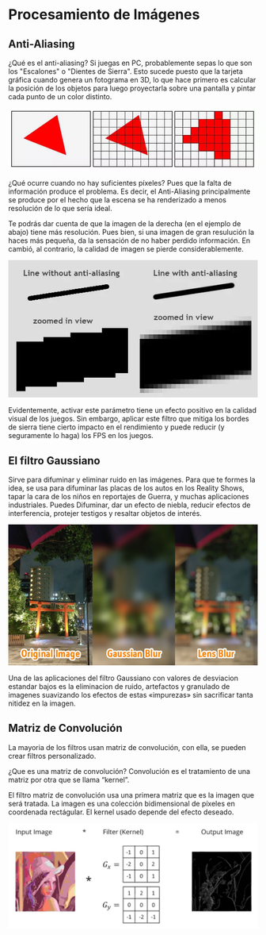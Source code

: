 # Procesamiento de Imágenes

## Anti-Aliasing

¿Qué es el anti-aliasing?
Si juegas en PC, probablemente sepas lo que son los "Escalones" o "Dientes de Sierra". Esto sucede puesto que la tarjeta gráfica cuando genera un fotograma en 3D, 
lo que hace primero es calcular la posición de los objetos para luego proyectarla sobre una pantalla y pintar cada punto 
de un color distinto.

![Proceso Rasterizado](Rasterizado.png)

¿Qué ocurre cuando no hay suficientes píxeles? Pues que la falta de información produce el problema. Es decir, el Anti-Aliasing principalmente se produce por el hecho que la escena se ha renderizado a menos resolución de lo que sería ideal.

Te podrás dar cuenta de que la imagen de la derecha (en el ejemplo de abajo) tiene más resolución. 
Pues bien, si una imagen de gran resulución la haces más pequeña, da la sensación de no haber perdido información. En cambió, al contrario, la calidad de imagen se pierde considerablemente.

![Efecto Antialiasing](anti.png)

Evidentemente, activar este parámetro tiene un efecto positivo en la calidad visual de los juegos. Sin embargo, aplicar este filtro que mitiga los bordes de sierra tiene cierto impacto en el rendimiento y puede reducir (y seguramente lo haga) los FPS en los juegos.



## El filtro Gaussiano

Sirve para difuminar y eliminar ruido en las imágenes. Para que te formes la idea, se usa para difuminar las placas de los autos en los Reality Shows, tapar la cara de los niños en reportajes de Guerra, y muchas aplicaciones industriales.
Puedes Difuminar, dar un efecto de niebla, reducir efectos de interferencia, protejer testigos y resaltar objetos de interés.

![Resultado Gaussiano](Gauss.jpg)

Una de las aplicaciones del filtro Gaussiano con valores de desviacion estandar bajos es la eliminacion 
de ruido, artefactos y granulado de imagenes suavizando los efectos de estas «impurezas» sin sacrificar tanta nitidez en 
la imagen.

## Matriz de Convolución

La mayoria de los filtros usan matriz de convolución, con ella, se pueden crear filtros personalizado.

¿Que es una matriz de convolución? Convolución es el tratamiento de una matriz por otra que se llama “kernel”.

El filtro matriz de convolución usa una primera matriz que es la imagen que será tratada. La imagen es una colección bidimensional de píxeles en coordenada rectágular. El kernel usado depende del efecto deseado.


![Comparación Convolución](Matriz.jpg)


































